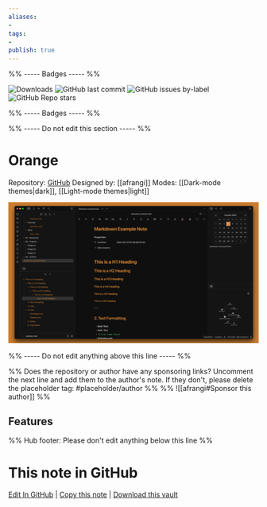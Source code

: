 ```yaml
---
aliases:
- 
tags: 
- 
publish: true
---
```


%% ----- Badges ----- %%

![Downloads](https://img.shields.io/badge/downloads-361-573E7A?style=for-the-badge&logo=)
![GitHub last commit](https://img.shields.io/github/last-commit/afrangi/Obsidian-Theme-Orange?color=573E7A&label=last%20update&logo=github&style=for-the-badge)
![GitHub issues by-label](https://img.shields.io/github/issues/afrangi/Obsidian-Theme-Orange/help%20wanted?color=573E7A&logo=github&style=for-the-badge) 
![GitHub Repo stars](https://img.shields.io/github/stars/afrangi/Obsidian-Theme-Orange?color=573E7A&logo=github&style=for-the-badge)

%% ----- Badges ----- %%

%% ----- Do not edit this section ----- %%

# Orange

Repository: [GitHub](https://github.com/afrangi/Obsidian-Theme-Orange)
Designed by: [[afrangi]]
Modes: [[Dark-mode themes|dark]], [[Light-mode themes|light]]



![screenshot](https://github.com/afrangi/Obsidian-Theme-Orange/raw/HEAD/screenshot.png)

%% ----- Do not edit anything above this line ----- %% 

%% Does the repository or author have any sponsoring links? Uncomment the next line and add them to the author's note. If they don't, please delete the placeholder tag: #placeholder/author %%
%% ![[afrangi#Sponsor this author]] %%


## Features



%% Hub footer: Please don't edit anything below this line %%

# This note in GitHub

<span class="git-footer">[Edit In GitHub](https://github.dev/obsidian-community/obsidian-hub/blob/main/02%20-%20Community%20Expansions/02.05%20All%20Community%20Expansions/Themes/Orange.md "git-hub-edit-note") | [Copy this note](https://raw.githubusercontent.com/obsidian-community/obsidian-hub/main/02%20-%20Community%20Expansions/02.05%20All%20Community%20Expansions/Themes/Orange.md "git-hub-copy-note") | [Download this vault](https://github.com/obsidian-community/obsidian-hub/archive/refs/heads/main.zip "git-hub-download-vault") </span>
